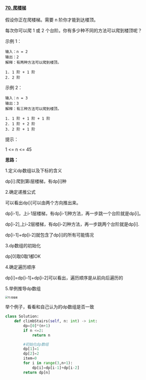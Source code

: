 #### [70. 爬楼梯](https://leetcode.cn/problems/climbing-stairs/)

假设你正在爬楼梯。需要 n 阶你才能到达楼顶。

每次你可以爬 1 或 2 个台阶。你有多少种不同的方法可以爬到楼顶呢？

 

示例 1：

```
输入：n = 2
输出：2
解释：有两种方法可以爬到楼顶。

1. 1 阶 + 1 阶
2. 2 阶
```

示例 2：

```
输入：n = 3
输出：3
解释：有三种方法可以爬到楼顶。

1. 1 阶 + 1 阶 + 1 阶
2. 1 阶 + 2 阶
3. 2 阶 + 1 阶
```


提示：

1 <= n <= 45

**思路：**

1.定义dp数组以及下标的含义

dp[i]:爬到第i层楼梯，有dp[i]种

2.确定递推公式

可以看出dp[i]可以由两个方向推出来。

dp[i-1]，上i-1层楼梯，有dp[i-1]种方法，再一步跳一个台阶就是dp[i]。

dp[i-2],上i-2层楼梯，有dp[i-2]种方法，再一步跳两个台阶就是dp[i].

dp[i-1]+dp[i-2]就包含了dp[i]的所有可能情况

3.dp数组的初始化

dp[0]取0取1都OK

4.确定遍历顺序

dp[i]=dp[i-1]+dp[i-2]可以看出，遍历顺序是从前向后遍历的

5.举例推导dp数组

<img src="https://img-blog.csdnimg.cn/20210105202546299.png" alt="70.爬楼梯" style="zoom:50%;" />

举个例子，看看和自己认为的dp数组是否一致

```python
class Solution:
    def climbStairs(self, n: int) -> int:
        dp=[0]*(n+1)
        if n <=2:
            return n

        #初始化dp数组
        dp[1]=1
        dp[2]=2
        item=0
        for i in range(3,n+1):
            dp[i]=dp[i-1]+dp[i-2]
        return dp[n]
```

